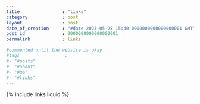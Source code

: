 ```yaml
---
title                : "links"
category             : post
layout               : post
date_of_creation     : "#date 2023-05-28 15:40 0000000000000000001 GMT"
post_id              : 0000000000000000001
permalink            : links

#commented until the website is okay
#tags                 : 
#- "#posts"
#- "#about"
#- "#me"
#- "#links"
---
```


{% include links.liquid %}